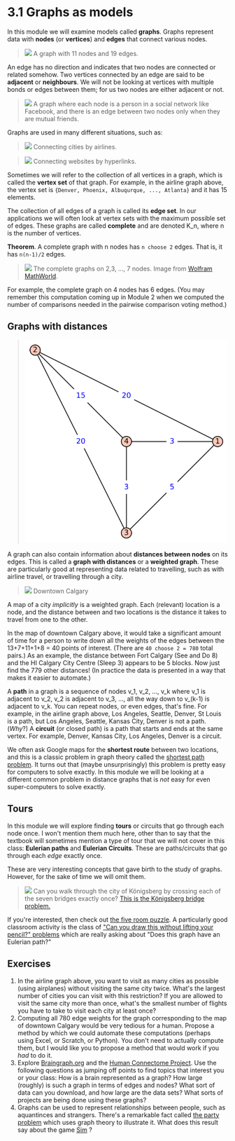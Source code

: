 # 3.1 Graphs as models

In this module we will examine models called **graphs**. Graphs represent data with **nodes** (or **vertices**) and **edges** that connect various nodes.

> ![](https://upload.wikimedia.org/wikipedia/commons/thumb/f/fc/Penny_graph_11_nodes.svg/543px-Penny_graph_11_nodes.svg.png) A graph with 11 nodes and 19 edges.

An edge has no direction and indicates that two nodes are connected or related somehow. Two vertices connected by an edge are said to be **adjacent** or **neighbours**. We will not be looking at vertices with multiple bonds or edges between them; for us two nodes are either adjacent or not.

> ![](https://upload.wikimedia.org/wikipedia/commons/0/05/Sna_large.png) A graph where each node is a person in a social network like Facebook, and there is an edge between two nodes only when they are mutual friends.

Graphs are used in many different situations, such as:

> ![](https://upload.wikimedia.org/wikipedia/commons/thumb/0/05/Airline_hub-1995.svg/800px-Airline_hub-1995.svg.png) Connecting cities by airlines.

>  ![](https://upload.wikimedia.org/wikipedia/commons/d/d2/Internet_map_1024.jpg) Connecting websites by hyperlinks.

Sometimes we will refer to the collection of all vertices in a graph, which is called the **vertex set** of that graph. For example, in the airline graph above, the vertex set is `{Denver, Phoenix, Albuqurque, ..., Atlanta}` and it has 15 elements. 

The collection of all edges of a graph is called its **edge set**. In our applications we will often look at vertex sets with the maximum possible set of edges. These graphs are called **complete** and are denoted K_n, where n is the number of vertices.

**Theorem**. A complete graph with n nodes has `n choose 2` edges. That is, it has `n(n-1)/2` edges.

> ![](http://mathworld.wolfram.com/images/eps-gif/CompleteGraphs_801.gif) The complete graphs on 2,3, ..., 7 nodes. Image from [Wolfram MathWorld](http://mathworld.wolfram.com/CompleteGraph.html).

For example, the complete graph on $4$ nodes has $6$ edges. (You may remember this computation coming up in Module 2 when we computed the number of comparisons needed in the pairwise comparison voting method.)

## Graphs with distances

> ![](distance_graph.svg)

A graph can also contain information about **distances between nodes** on its edges. This is called a **graph with distances** or a **weighted graph**. These are particularly good at representing data related to travelling, such as with airline travel, or travelling through a city.

> ![](https://upload.wikimedia.org/wikipedia/commons/6/65/Calgary_downtown_map.png) Downtown Calgary

A map of a city *implicitly* is a weighted graph. Each (relevant) location is a node, and the distance between and two locations is the distance it takes to travel from one to the other.

In the map of downtown Calgary above, it would take a significant amount of time for a person to write down all the weights of the edges between the 13+7+11+1+8 = 40 points of interest. (There are `40 choose 2 = 780` total pairs.) As an example, the distance between Fort Calgary (See and Do 8) and the HI Calgary City Centre (Sleep 3) appears to be 5 blocks. Now just find the 779 other distances! (In practice the data is presented in a way that makes it easier to automate.)

A **path** in a graph is a sequence of nodes v_1, v_2, ..., v_k where v_1 is adjacent to v_2, v_2 is adjacent to v_3, ..., all the way down to v_(k-1) is adjacent to v_k. You can repeat nodes, or even edges, that's fine. For example, in the airline graph above, Los Angeles, Seattle, Denver, St Louis is a path, but Los Angeles, Seattle, Kansas City, Denver is not a path. (*Why*?) A **circuit** (or closed path) is a path that starts and ends at the same vertex. For example, Denver, Kansas City, Los Angeles, Denver is a circuit.

We often ask Google maps for the **shortest route** between two locations, and this is a classic problem in graph theory called the [shortest path problem](https://en.wikipedia.org/wiki/Shortest_path_problem). It turns out that (maybe unsurprisingly) this problem is pretty easy for computers to solve exactly. In this module we will be looking at a different common problem in distance graphs that is *not* easy for even super-computers to solve exactly.

## Tours

In this module we will explore finding **tours** or circuits that go through each node once. I won't mention them much here, other than to say that the textbook will sometimes mention a type of tour that we will not cover in this class: **Eulerian paths** and **Eulerian Circuits**. These are paths/circuits that go through each *edge* exactly once.

These are very interesting concepts that gave birth to the study of graphs. However, for the sake of time we will omit them.

> ![](https://upload.wikimedia.org/wikipedia/commons/5/5d/Konigsberg_bridges.png) Can you walk through the city of Königsberg by crossing each of the seven bridges exactly once? [This is the Königsberg bridge problem.](https://en.wikipedia.org/wiki/Seven_Bridges_of_K%C3%B6nigsberg)

If you're interested, then check out [the five room puzzle](https://en.wikipedia.org/wiki/Five_room_puzzle). A particularly good classroom activity is the class of ["Can you draw this without lifting your pencil?" problems](https://ezgineer.wordpress.com/2015/12/27/draw-without-lifting-pencil-puzzles-euler-paths-circuits/) which are really asking about "Does this graph have an Eulerian path?"

## Exercises

1. In the airline graph above, you want to visit as many cities as possible (using airplanes) without visiting the same city twice. What's the largest number of cities you can visit with this restriction? If you are allowed to visit the same city more than once, what's the smallest number of flights you have to take to visit each city at least once?
2. Computing all 780 edge weights for the graph corresponding to the map of downtown Calgary would be very tedious for a human. Propose a method by which we could automate these computations (perhaps using Excel, or Scratch, or Python). You don't need to actually compute them, but I would like you to propose a method that would work if you *had* to do it.
3. Explore [Braingraph.org](https://braingraph.org/) and the [Human Connectome Project](http://www.humanconnectomeproject.org/). Use the following questions as jumping off points to find topics that interest you or your class: How is a brain represented as a graph? How large (roughly) is such a graph in terms of edges and nodes? What sort of data can you download, and how large are the data sets? What sorts of projects are being done using these graphs? 
4. Graphs can be used to represent relationships between people, such as aquantinces and strangers. There's a remarkable fact called [the party problem](https://en.wikipedia.org/wiki/Theorem_on_friends_and_strangers) which uses graph theory to illustrate it. What does this result say about the game [Sim](https://en.wikipedia.org/wiki/Sim_(pencil_game)) ?
